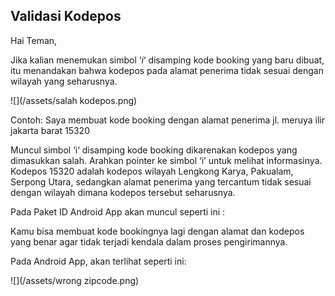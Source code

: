 ## Validasi Kodepos

Hai Teman,

Jika kalian menemukan simbol ‘_i_‘ disamping kode booking yang baru dibuat, itu menandakan bahwa kodepos pada alamat penerima tidak sesuai dengan wilayah yang seharusnya.

![](/assets/salah kodepos.png)

Contoh: Saya membuat kode booking dengan alamat penerima jl. meruya ilir jakarta barat 15320

Muncul simbol ‘i‘ disamping kode booking dikarenakan kodepos yang dimasukkan salah. Arahkan pointer ke simbol ‘i’ untuk melihat informasinya. Kodepos 15320 adalah kodepos wilayah Lengkong Karya, Pakualam, Serpong Utara, sedangkan alamat penerima yang tercantum tidak sesuai dengan wilayah dimana kodepos tersebut seharusnya.

Pada Paket ID Android App akan muncul seperti ini :

Kamu bisa membuat kode bookingnya lagi dengan alamat dan kodepos yang benar agar tidak terjadi kendala dalam proses pengirimannya.

Pada Android App, akan terlihat seperti ini:

![](/assets/wrong zipcode.png)

